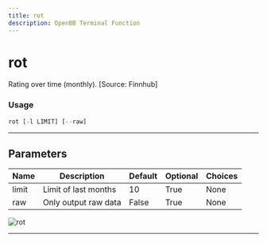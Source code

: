 ```yaml
---
title: rot
description: OpenBB Terminal Function
---
```


# rot

Rating over time (monthly). [Source: Finnhub]

### Usage

```python
rot [-l LIMIT] [--raw]
```

---

## Parameters

| Name | Description | Default | Optional | Choices |
| ---- | ----------- | ------- | -------- | ------- |
| limit | Limit of last months | 10 | True | None |
| raw | Only output raw data | False | True | None |

![rot](https://user-images.githubusercontent.com/46355364/154236600-5e3c68b6-5fda-4140-8ae2-360389399cd2.png)

---
